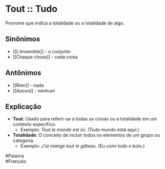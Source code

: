 # Tout :: Tudo
Pronome que indica a totalidade ou a totalidade de algo.

## Sinônimos
- [[L'ensemble]] - o conjunto  
- [[Chaque chose]] - cada coisa  

## Antônimos
- [[Rien]] - nada  
- [[Aucun]] - nenhum  

## Explicação
- **Tout**: Usado para referir-se a todas as coisas ou a totalidade em um contexto específico.
  - Exemplo: *Tout le monde est ici.* (Todo mundo está aqui.)
- **Totalidade**: O conceito de incluir todos os elementos de um grupo ou categoria.
  - Exemplo: *J'ai mangé tout le gâteau.* (Eu comi todo o bolo.)

#Palavra  
#Français  